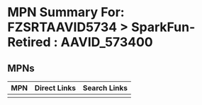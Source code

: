



# MPN Summary For: FZSRTAAVID5734 > SparkFun-Retired : AAVID_573400

## MPNs
  

|MPN|Direct Links|Search Links|
| :--- | :--- | :--- |
||||
